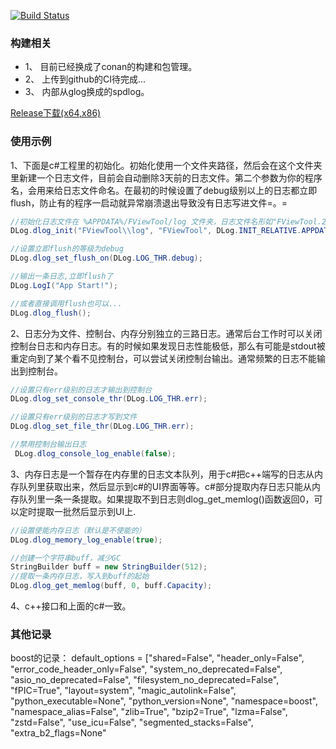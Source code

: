 [![Build Status](https://dev.azure.com/daixian/dlogPipeline/_apis/build/status/dlogPipeline-x64?branchName=master)](https://dev.azure.com/daixian/dlogPipeline/_build/latest?definitionId=2&branchName=master)
### 构建相关
* 1、 目前已经换成了conan的构建和包管理。
* 2、 上传到github的CI待完成...
* 3、 内部从glog换成的spdlog。

[Release下载(x64,x86)](https://github.com/daixian/dlog/releases)

### 使用示例
1、下面是c#工程里的初始化。初始化使用一个文件夹路径，然后会在这个文件夹里新建一个日志文件，目前会自动删除3天前的日志文件。第二个参数为你的程序名，会用来给日志文件命名。在最初的时候设置了debug级别以上的日志都立即flush，防止有的程序一启动就异常崩溃退出导致没有日志写进文件=。=
``` c#
//初始化日志文件在 %APPDATA%/FViewTool/log 文件夹，日志文件名形如"FViewTool.20190317-214418.log"
DLog.dlog_init("FViewTool\\log", "FViewTool", DLog.INIT_RELATIVE.APPDATA, false);

//设置立即flush的等级为debug
DLog.dlog_set_flush_on(DLog.LOG_THR.debug);

//输出一条日志,立即flush了
DLog.LogI("App Start!");

//或者直接调用flush也可以...
DLog.dlog_flush();
```
2、日志分为文件、控制台、内存分别独立的三路日志。通常后台工作时可以关闭控制台日志和内存日志。有的时候如果发现日志性能极低，那么有可能是stdout被重定向到了某个看不见控制台，可以尝试关闭控制台输出。通常频繁的日志不能输出到控制台。
``` c#
//设置只有err级别的日志才输出到控制台
DLog.dlog_set_console_thr(DLog.LOG_THR.err);

//设置只有err级别的日志才写到文件
DLog.dlog_set_file_thr(DLog.LOG_THR.err);

//禁用控制台输出日志
 DLog.dlog_console_log_enable(false);
```
3、内存日志是一个暂存在内存里的日志文本队列，用于c#把c++端写的日志从内存队列里获取出来，然后显示到c#的UI界面等等。c#部分提取内存日志只能从内存队列里一条一条提取。如果提取不到日志则dlog_get_memlog()函数返回0，可以定时提取一批然后显示到UI上.
``` c#
//设置使能内存日志（默认是不使能的）
DLog.dlog_memory_log_enable(true);

//创建一个字符串buff，减少GC
StringBuilder buff = new StringBuilder(512);
//提取一条内存日志，写入到buff的起始
DLog.dlog_get_memlog(buff, 0, buff.Capacity);
```
4、c++接口和上面的c#一致。




### 其他记录

boost的记录：
    default_options = ["shared=False",
                       "header_only=False",
                       "error_code_header_only=False",
                       "system_no_deprecated=False",
                       "asio_no_deprecated=False",
                       "filesystem_no_deprecated=False",
                       "fPIC=True",
                       "layout=system",
                       "magic_autolink=False",
                       "python_executable=None",
                       "python_version=None",
                       "namespace=boost",
                       "namespace_alias=False",
                       "zlib=True",
                       "bzip2=True",
                       "lzma=False",
                       "zstd=False",
                       "use_icu=False",
                       "segmented_stacks=False",
                       "extra_b2_flags=None"
